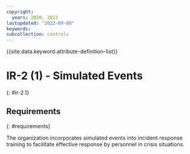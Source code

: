 ```yaml
---
copyright:
  years: 2020, 2022
lastupdated: "2022-09-08"
keywords: 
subcollection: controls
---
```


{{site.data.keyword.attribute-definition-list}}

# IR-2 (1) - Simulated Events
{: #ir-2.1}

## Requirements
{: #requirements}

The organization incorporates simulated events into incident response training to facilitate effective response by personnel in crisis situations.


